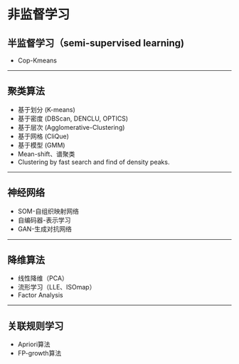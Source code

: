# 非监督学习

## 半监督学习（semi-supervised learning)
- Cop-Kmeans

--- ---

## 聚类算法

- 基于划分 (K-means)
- 基于密度 (DBScan, DENCLU, OPTICS)
- 基于层次 (Agglomerative-Clustering)
- 基于网格 (CliQue)
- 基于模型 (GMM)
- Mean-shift、谱聚类
- Clustering by fast search and find of density peaks.

--- ---

## 神经网络
- SOM-自组织映射网络
- 自编码器-表示学习
- GAN-生成对抗网络

--- ---

## 降维算法
- 线性降维（PCA）
- 流形学习（LLE、ISOmap）
- Factor Analysis

--- ---

## 关联规则学习
- Apriori算法
- FP-growth算法

